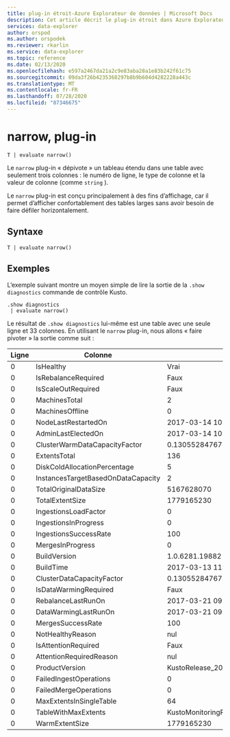 ```yaml
---
title: plug-in étroit-Azure Explorateur de données | Microsoft Docs
description: Cet article décrit le plug-in étroit dans Azure Explorateur de données.
services: data-explorer
author: orspod
ms.author: orspodek
ms.reviewer: rkarlin
ms.service: data-explorer
ms.topic: reference
ms.date: 02/13/2020
ms.openlocfilehash: e597a2467da21a2c9e83aba28a1e83b242f61c75
ms.sourcegitcommit: 09da3f26b4235368297b8b9b604d4282228a443c
ms.translationtype: MT
ms.contentlocale: fr-FR
ms.lasthandoff: 07/28/2020
ms.locfileid: "87346675"
---
```

# <a name="narrow-plugin"></a>narrow, plug-in

```kusto
T | evaluate narrow()
```

Le `narrow` plug-in « dépivote » un tableau étendu dans une table avec seulement trois colonnes : le numéro de ligne, le type de colonne et la valeur de colonne (comme `string` ).

Le `narrow` plug-in est conçu principalement à des fins d’affichage, car il permet d’afficher confortablement des tables larges sans avoir besoin de faire défiler horizontalement.

## <a name="syntax"></a>Syntaxe

`T | evaluate narrow()`

## <a name="examples"></a>Exemples

L’exemple suivant montre un moyen simple de lire la sortie de la `.show diagnostics` commande de contrôle Kusto.

```kusto
.show diagnostics
 | evaluate narrow()
```

Le résultat de `.show diagnostics` lui-même est une table avec une seule ligne et 33 colonnes. En utilisant le `narrow` plug-in, nous allons « faire pivoter » la sortie comme suit :

Ligne  | Colonne                              | Valeur
-----|-------------------------------------|-----------------------------
0    | IsHealthy                           | Vrai
0    | IsRebalanceRequired                 | Faux
0    | IsScaleOutRequired                  | Faux
0    | MachinesTotal                       | 2
0    | MachinesOffline                     | 0
0    | NodeLastRestartedOn                 | 2017-03-14 10:59:18.9263023
0    | AdminLastElectedOn                  | 2017-03-14 10:58:41.6741934
0    | ClusterWarmDataCapacityFactor       | 0.130552847673333
0    | ExtentsTotal                        | 136
0    | DiskColdAllocationPercentage        | 5
0    | InstancesTargetBasedOnDataCapacity  | 2
0    | TotalOriginalDataSize               | 5167628070
0    | TotalExtentSize                     | 1779165230
0    | IngestionsLoadFactor                | 0
0    | IngestionsInProgress                | 0
0    | IngestionsSuccessRate               | 100
0    | MergesInProgress                    | 0
0    | BuildVersion                        | 1.0.6281.19882
0    | BuildTime                           | 2017-03-13 11:02:44.0000000
0    | ClusterDataCapacityFactor           | 0.130552847673333
0    | IsDataWarmingRequired               | Faux
0    | RebalanceLastRunOn                  | 2017-03-21 09:14:53.8523455
0    | DataWarmingLastRunOn                | 2017-03-21 09:19:54.1438800
0    | MergesSuccessRate                   | 100
0    | NotHealthyReason                    | nul
0    | IsAttentionRequired                 | Faux
0    | AttentionRequiredReason             | nul
0    | ProductVersion                      | KustoRelease_2017.03.13.2
0    | FailedIngestOperations              | 0
0    | FailedMergeOperations               | 0
0    | MaxExtentsInSingleTable             | 64
0    | TableWithMaxExtents                 | KustoMonitoringPersistentDatabase.KustoMonitoringTable
0    | WarmExtentSize                      | 1779165230